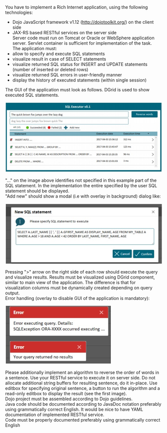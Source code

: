 You have to implement a Rich Internet application, using the following technologies:  
 - Dojo JavaScript framework v1.12 (http://dojotoolkit.org/) on the client side 
 - JAX-RS based RESTful services on the server side  
Server code must run on Tomcat or Oracle or WebSphere application server. Servlet container is
sufficient for implementation of the task.  
The application must:  
 - allow to specify and execute SQL statements  
 - visualize result in case of SELECT statements  
 - visualize returned SQL status for INSERT and UPDATE statements (number of inserted
or deleted rows)  
 - visualize returned SQL errors in user-friendly manner  
 - display the history of executed statements (within single session)  

The GUI of the application must look as follows. DGrid is used to show executed SQL
statements.  

![alt text](https://raw.githubusercontent.com/DimaKriv/sql_executor.0.1/master/task_jpg1.jpg)

"..." on the image above identifies not specified in this example part of the SQL statement. In the
implementation the entire specified by the user SQL statement should be displayed.  
"Add new" should show a modal (i.e with overlay in background) dialog like:  

![alt text](https://raw.githubusercontent.com/DimaKriv/sql_executor.0.1/master/task_jpg2.jpg)

Pressing ">" arrow on the right side of each row should execute the query and visualize results.
Results must be visualized using DGrid component, similar to main view of the application. The
difference is that for visualization columns must be dynamically created depending on query
output.  
Error handling (overlay to disable GUI of the application is mandatory):  

![alt text](https://raw.githubusercontent.com/DimaKriv/sql_executor.0.1/master/task_jpg3.jpg)

Please additionally implement an algorithm to reverse the order of words in a sentence. Use your
RESTful service to execute it on server side. Do not allocate additional string buffers for resulting
sentence, do it in-place. Use editbox for specifying original sentence, a button to run the algorithm
and a read-only editbox to display the result (see the first image).  
Dojo project must be assembled according to Dojo guidelines.  
Java code should be documented according to JavaDoc notation preferably using grammatically
correct English. It would be nice to have YAML documentation of implemented RESTful service.  
Code must be properly documented preferably using grammatically correct English 
